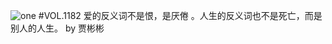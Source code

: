 ![one](http://image.wufazhuce.com/Fl4pCMT3bXANa6z8PgqF9Pky090s)
#VOL.1182
爱的反义词不是恨，是厌倦 。人生的反义词也不是死亡，而是别人的人生。 by 贾彬彬